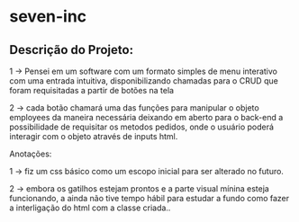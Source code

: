 # seven-inc
 
## Descrição do Projeto:



1 -> Pensei em um software com um formato simples de menu interativo com uma entrada intuitiva, disponibilizando chamadas para o CRUD que foram requisitadas a partir de botões na tela

2 -> cada botão chamará uma das funções para manipular o objeto employees da maneira necessária deixando em aberto para o back-end a possibilidade de requisitar os metodos pedidos, onde o usuário poderá interagir com o objeto através de inputs html.

Anotações:

1 -> fiz um css básico como um escopo inicial para ser alterado no futuro.

2 -> embora os gatilhos estejam prontos e a parte visual mínina esteja funcionando, a ainda não tive tempo hábil para estudar a fundo como fazer a interligação do html com a classe criada..
